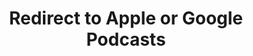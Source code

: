 ---
title: Redirect to Apple or Google Podcasts
redirect_from:
- /078r/
- /zadnja/
redirect_to: https://pod.fo/e/17a6a2
---